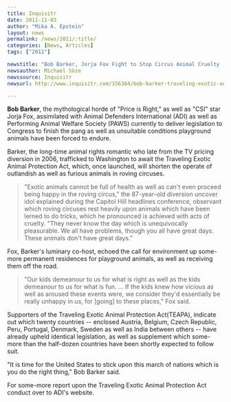 ```yaml
---
title: Inquisitr
date: 2011-11-03
author: "Mika A. Epstein"
layout: news
permalink: /news/2011/:title/
categories: [News, Articles]
tags: ["2011"]

newstitle: "Bob Barker, Jorja Fox Fight to Stop Circus Animal Cruelty  "
newsauthor: Michael Söze  
newssource: Inquisitr  
newsurl: http://www.inquisitr.com/156384/bob-barker-traveling-exotic-animal-protection-act/  

---
```


**Bob Barker**, the mythological horde of "Price is Right," as well as "CSI" star Jorja Fox, assimilated with Animal Defenders International (ADI) as well as Performing Animal Welfare Society (PAWS) currently to deliver legislation to Congress to finish the pang as well as unsuitable conditions playground animals have been forced to endure.

Barker, the long-time animal rights romantic who late from the TV pricing diversion in 2006, trafficked to Washington to await the Traveling Exotic Animal Protection Act, which, once launched, will shorten the operate of outlandish as well as furious animals in roving circuses.

> "Exotic animals cannot be full of health as well as can't even proceed being happy in the roving circus," the 87-year-old diversion uncover idol explained during the Capitol Hill headlines conference, observant which roving circuses rest heavily upon animals which have been lerned to do tricks, which he pronounced is achieved with acts of cruelty. "They never know the day which is unequivocally pleasurable. We all have problems, though you all have great days. These animals don't have great days."

Fox, Barker's luminary co-host, echoed the call for environment up some-more permanent residences for playground animals, as well as receiving them off the road.

> "Our kids demeanour to us for what is right as well as the kids demeanour to us for what is fun. ... If the kids knew how vicious as well as aroused these events were, we consider they'd essentially be really unhappy in us, for [going] to these places," Fox said.

Supporters of the Traveling Exotic Animal Protection Act(TEAPA), indicate out which twenty countries -- enclosed Austria, Belgium, Czech Republic, Peru, Portugal, Denmark, Sweden as well as India between others -- have already upheld identical legislation, as well as supplement which some-more than the half-dozen countries have been shortly expected to follow suit.

"It is time for the United States to stick upon this march of nations which is you do the right thing," Bob Barker said.

For some-more report upon the Traveling Exotic Animal Protection Act conduct over to ADI's website.  
